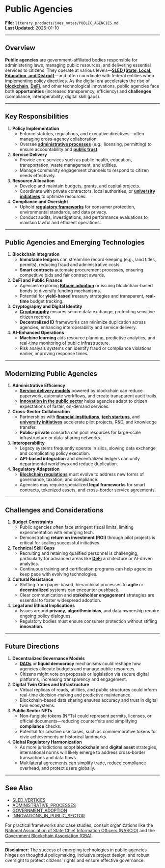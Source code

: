 # Public Agencies

**File:** `literary_products/joes_notes/PUBLIC_AGENCIES.md`\
**Last Updated:** 2025-01-10

***

## Overview

**Public agencies** are government-affiliated bodies responsible for administering laws, managing public resources, and delivering essential services to citizens. They operate at various levels—[**SLED (State, Local, Education, and District)**](sled_vertices.md)—and often coordinate with federal entities when implementing policy directives. As the digital era accelerates the rise of [**blockchain**](../crypto_economics/bitcoin_basics.md), [**DeFi**](../DEFI_BASICS.md), and other technological innovations, public agencies face both **opportunities** (increased transparency, efficiency) and **challenges** (compliance, interoperability, digital skill gaps).

***

## Key Responsibilities

1. **Policy Implementation**
   * Enforce statutes, regulations, and executive directives—often managing cross-agency collaboration.
   * Oversee [**administrative processes**](administrative_processes.md) (e.g., licensing, permitting) to ensure accountability and [**public trust**](public_trust.md).
2. **Service Delivery**
   * Provide core services such as public health, education, transportation, waste management, and utilities.
   * Manage community engagement channels to respond to citizen needs effectively.
3. **Resource Allocation**
   * Develop and maintain budgets, grants, and capital projects.
   * Coordinate with private contractors, local authorities, or [**university initiatives**](university_initiatives.md) to optimize resources.
4. **Compliance and Oversight**
   * Uphold [**regulatory frameworks**](../governance/regulatory_frameworks.md) for consumer protection, environmental standards, and data privacy.
   * Conduct audits, investigations, and performance evaluations to maintain lawful and efficient operations.

***

## Public Agencies and Emerging Technologies

1. **Blockchain Integration**
   * **Immutable ledgers** can streamline record-keeping (e.g., land titles, permits), reducing fraud and administrative costs.
   * **Smart contracts** automate procurement processes, ensuring competitive bids and fair contract awards.
2. **DeFi and Public Finance**
   * Agencies exploring [**Bitcoin adoption**](../BITCOIN_ADOPTION.md) or issuing blockchain-based bonds to diversify funding mechanisms.
   * Potential for **yield-based** treasury strategies and transparent, **real-time** budget tracking.
3. **Cryptography and Digital Identity**
   * [**Cryptography**](../crypto/cryptography_basics.md) ensures secure data exchange, protecting sensitive citizen records.
   * **Decentralized ID** frameworks can minimize duplication across agencies, enhancing interoperability and service delivery.
4. **AI-Enhanced Operations**
   * **Machine learning** aids resource planning, predictive analytics, and real-time monitoring of public infrastructure.
   * Risk analysis systems can identify fraud or compliance violations earlier, improving response times.

***

## Modernizing Public Agencies

1. **Administrative Efficiency**
   * [**Service delivery models**](../ai/service_delivery_models.md) powered by blockchain can reduce paperwork, automate workflows, and create transparent audit trails.
   * [**Innovation in the public sector**](../strategy/innovations_in_public_sector.md) helps agencies adapt to citizen expectations of faster, on-demand services.
2. **Cross-Sector Collaboration**
   * Partnerships with [**financial institutions**](../strategy/financial_institutions.md), [**tech startups**](../FINTECH_INNOVATORS.md), and [**university initiatives**](university_initiatives.md) accelerate pilot projects, R\&D, and knowledge transfer.
   * **Public-private** consortia can pool resources for large-scale infrastructure or data-sharing networks.
3. **Interoperability**
   * Legacy systems frequently operate in silos, slowing data exchange and complicating policy execution.
   * **API-based integration** and decentralized ledgers can unify departmental workflows and reduce duplication.
4. **Regulatory Adaptation**
   * [**Blockchain regulations**](../BLOCKCHAIN_REGULATIONS.md) must evolve to address new forms of governance, taxation, and compliance.
   * Agencies may require specialized **legal frameworks** for smart contracts, tokenized assets, and cross-border service agreements.

***

## Challenges and Considerations

1. **Budget Constraints**
   * Public agencies often face stringent fiscal limits, limiting experimentation with emerging tech.
   * Demonstrating **return on investment (ROI)** through pilot projects is critical for scaling successful initiatives.
2. **Technical Skill Gaps**
   * Recruiting and retaining qualified personnel is challenging, particularly for advanced areas like [**DeFi**](../DEFI_BASICS.md) architecture or AI-driven analytics.
   * Continuous training and certification programs can help agencies keep pace with evolving technologies.
3. **Cultural Resistance**
   * Shifting from paper-based, hierarchical processes to **agile** or **decentralized** systems can encounter pushback.
   * Clear communication and **stakeholder engagement** strategies are essential to foster widespread adoption.
4. **Legal and Ethical Implications**
   * Issues around **privacy**, **algorithmic bias**, and data ownership require ongoing policy dialogues.
   * Regulatory bodies must ensure consumer protection without stifling **innovation**.

***

## Future Directions

1. **Decentralized Governance Models**
   * [**DAOs**](../ai/governance_models.md#decentralized-autonomous-organizations-daos) or **liquid democracy** mechanisms could reshape how agencies allocate budgets and manage public resources.
   * Citizens might vote on proposals or legislation via secure digital platforms, increasing transparency and engagement.
2. **Digital Twin Cities and Infrastructure**
   * Virtual replicas of roads, utilities, and public structures could inform real-time decision-making and predictive maintenance.
   * Blockchain-based data sharing ensures accuracy and trust in digital twin ecosystems.
3. **Public Sector NFTs**
   * Non-fungible tokens (NFTs) could represent permits, licenses, or official documents—reducing counterfeits and simplifying **compliance** checks.
   * Potential for creative use cases, such as commemorative tokens for civic achievements or historical landmarks.
4. **Global Regulatory Harmonization**
   * As more jurisdictions adopt **blockchain** and **digital asset** strategies, international norms will likely emerge to address cross-border transactions and data flows.
   * Multilateral agreements can simplify trade, reduce compliance overhead, and protect users globally.

***

## See Also

* [SLED\_VERTICES](sled_vertices.md)
* [ADMINISTRATIVE\_PROCESSES](administrative_processes.md)
* [GOVERNMENT\_ADOPTION](government_adoption.md)
* [INNOVATIONS\_IN\_PUBLIC\_SECTOR](../strategy/innovations_in_public_sector.md)

For practical frameworks and case studies, consult organizations like the [National Association of State Chief Information Officers (NASCIO)](https://www.nascio.org/) and the [Government Blockchain Association (GBA)](https://gbaglobal.org/).

***

**Disclaimer:** The success of emerging technologies in public agencies hinges on thoughtful policymaking, inclusive project design, and robust oversight to protect citizens’ rights and ensure effective governance.

